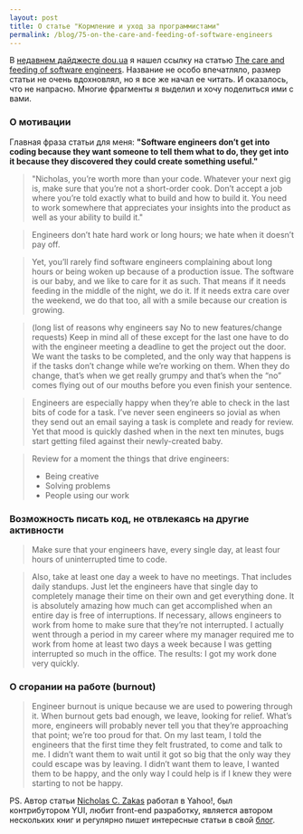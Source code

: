 ```yaml
---
layout: post
title: О статье "Кормление и уход за программистами"
permalink: /blog/75-on-the-care-and-feeding-of-software-engineers
---
```

В [недавнем дайджесте dou.ua](http://dou.ua/lenta/digests/digest-105/) я нашел ссылку на статью [The care and feeding of software engineers](http://www.nczonline.net/blog/2012/06/12/the-care-and-feeding-of-software-engineers-or-why-engineers-are-grumpy/). Название не особо впечатляло, размер статьи не очень вдохновлял, но я все же начал ее читать. И оказалось, что не напрасно. Многие фрагменты я выделил и хочу поделиться ими с вами.
<!--more-->

### О мотивации

Главная фраза статьи для меня: **"Software engineers don’t get into coding because they want someone to tell them what to do, they get into it because they discovered they could create something useful."**

>"Nicholas, you’re worth more than your code. Whatever your next gig is, make sure that you’re not a short-order cook. Don’t accept a job where you’re told exactly what to build and how to build it. You need to work somewhere that appreciates your insights into the product as well as your ability to build it."

> Engineers don’t hate hard work or long hours; we hate when it doesn’t pay off.

> Yet, you’ll rarely find software engineers complaining about long hours or being woken up because of a production issue. The software is our baby, and we like to care for it as such. That means if it needs feeding in the middle of the night, we do it. If it needs extra care over the weekend, we do that too, all with a smile because our creation is growing.

> (long list of reasons why engineers say No to new features/change requests) Keep in mind all of these except for the last one have to do with the engineer meeting a deadline to get the project out the door. We want the tasks to be completed, and the only way that happens is if the tasks don’t change while we’re working on them. When they do change, that’s when we get really grumpy and that’s when the “no” comes flying out of our mouths before you even finish your sentence.

> Engineers are especially happy when they’re able to check in the last bits of code for a task. I’ve never seen engineers so jovial as when they send out an email saying a task is complete and ready for review. Yet that mood is quickly dashed when in the next ten minutes, bugs start getting filed against their newly-created baby.

> Review for a moment the things that drive engineers:
> - Being creative
> - Solving problems
> - People using our work

### Возможность писать код, не отвлекаясь на другие активности

> Make sure that your engineers have, every single day, at least four hours of uninterrupted time to code.

> Also, take at least one day a week to have no meetings. That includes daily standups. Just let the engineers have that single day to completely manage their time on their own and get everything done. It is absolutely amazing how much can get accomplished when an entire day is free of interruptions. If necessary, allows engineers to work from home to make sure that they’re not interrupted. I actually went through a period in my career where my manager required me to work from home at least two days a week because I was getting interrupted so much in the office. The results: I got my work done very quickly.

### О сгорании на работе (burnout)

> Engineer burnout is unique because we are used to powering through it. When burnout gets bad enough, we leave, looking for relief. What’s more, engineers will probably never tell you that they’re approaching that point; we’re too proud for that. On my last team, I told the engineers that the first time they felt frustrated, to come and talk to me. I didn’t want them to wait until it got so big that the only way they could escape was by leaving. I didn’t want them to leave, I wanted them to be happy, and the only way I could help is if I knew they were starting to not be happy.

PS. Автор статьи [Nicholas C. Zakas](http://www.nczonline.net/about/) работал в Yahoo!, был контрибутором YUI, любит front-end разработку, является автором нескольких книг и регулярно пишет интересные статьи в свой [блог](http://www.nczonline.net/blog/).